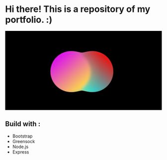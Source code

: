 
# Hi there! This is a repository of my portfolio.  :)

![](src/Images/portfolio.png)

## Build with :
* Bootstrap
* Greensock
* Node.js
* Express
